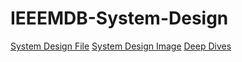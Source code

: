 # IEEEMDB-System-Design

 [System Design File](system-design.excalidraw)
 [System Design Image](sd.png)
 [Deep Dives](DeepDives.md)
  
